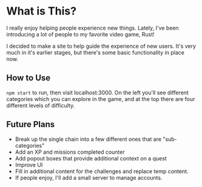 # What is This?

I really enjoy helping people experience new things. Lately, I've been introducing a lot of people to my favorite video game, Rust!

I decided to make a site to help guide the experience of new users. It's very much in it's earlier stages, but there's some basic functionality in place now.

## How to Use

`npm start` to run, then visit localhost:3000. On the left you'll see different categories which you can explore in the game, and at the top there are four different levels of difficulty.

## Future Plans
- Break up the single chain into a few different ones that are "sub-categories"
- Add an XP and missions completed counter
- Add popout boxes that provide additional context on a quest
- Improve UI
- Fill in additional content for the challenges and replace temp content.
- If people enjoy, I'll add a small server to manage accounts.


